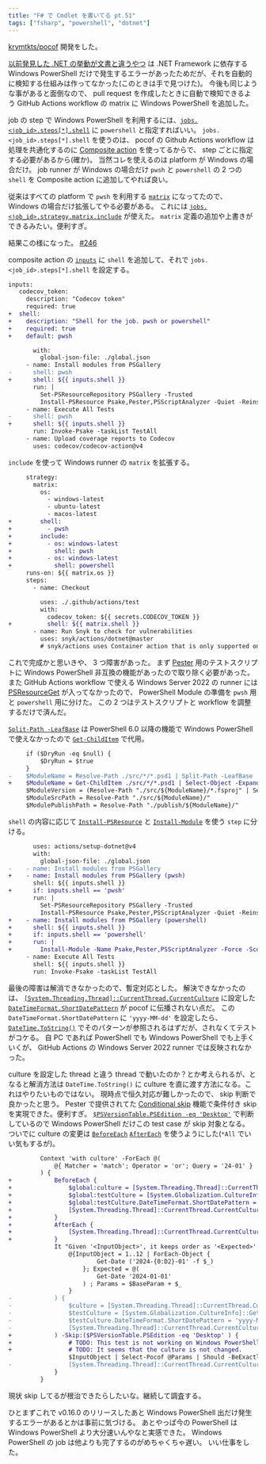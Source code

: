 ```yaml
---
title: "F# で Cmdlet を書いてる pt.51"
tags: ["fsharp", "powershell", "dotnet"]
---
```


[krymtkts/pocof](https://github.com/krymtkts/pocof) 開発をした。

[以前発見した .NET の挙動が文書と違うやつ](/posts/2024-10-06-writing-cmdlet-in-fsharp-pt50.html) は .NET Framework に依存する Windows PowerShell だけで発生するエラーがあったためだが、それを自動的に検知する仕組みは作ってなかった(このときは手で見つけた)。
今後も同じような事があると面倒なので、 pull request を作成したときに自動で検知できるよう GitHub Actions workflow の matrix に Windows PowerShell を追加した。

job の step で Windows PowerShell を利用するには、[`jobs.<job_id>.steps[*].shell`](https://docs.github.com/en/actions/writing-workflows/workflow-syntax-for-github-actions#jobsjob_idstepsshell) に `powershell` と指定すればいい。
`jobs.<job_id>.steps[*].shell` を使うのは、 pocof の Github Actions workflow は処理を共通化するのに [Composite action](https://docs.github.com/en/actions/sharing-automations/creating-actions/creating-a-composite-action) を使ってるからで、 step ごとに指定する必要があるから(確か)。
当然コレを使えるのは platform が Windows の場合だけ。
job runner が Windows の場合だけ `pwsh` と `powershell` の 2 つの `shell` を Composite action に追加してやれば良い。

従来はすべての platform で `pwsh` を利用する [`matrix`](https://docs.github.com/en/actions/writing-workflows/workflow-syntax-for-github-actions#jobsjob_idstrategymatrix) になってたので、 Windows の場合だけ拡張してやる必要がある。
これには [`jobs.<job_id>.strategy.matrix.include`](https://docs.github.com/en/actions/writing-workflows/choosing-what-your-workflow-does/running-variations-of-jobs-in-a-workflow#expanding-or-adding-matrix-configurations) が使えた。
`matrix` 定義の追加や上書きができるみたい。便利すぎ。

結果この様になった。 [#246](https://github.com/krymtkts/pocof/pull/246)

composite action の [`inputs`](https://docs.github.com/en/actions/sharing-automations/creating-actions/metadata-syntax-for-github-actions#inputs) に `shell` を追加して、それで `jobs.<job_id>.steps[*].shell` を設定する。

```diff
inputs:
   codecov_token:
     description: "Codecov token"
     required: true
+  shell:
+    description: "Shell for the job. pwsh or powershell"
+    required: true
+    default: pwsh
```

```diff
       with:
         global-json-file: ./global.json
     - name: Install modules from PSGallery
-      shell: pwsh
+      shell: ${{ inputs.shell }}
       run: |
         Set-PSResourceRepository PSGallery -Trusted
         Install-PSResource Psake,Pester,PSScriptAnalyzer -Quiet -Reinstall -Scope CurrentUser
     - name: Execute All Tests
-      shell: pwsh
+      shell: ${{ inputs.shell }}
       run: Invoke-Psake -taskList TestAll
     - name: Upload coverage reports to Codecov
       uses: codecov/codecov-action@v4
```

`include` を使って Windows runner の `matrix` を拡張する。

```diff
     strategy:
       matrix:
         os:
           - windows-latest
           - ubuntu-latest
           - macos-latest
+        shell:
+          - pwsh
+        include:
+          - os: windows-latest
+            shell: pwsh
+          - os: windows-latest
+            shell: powershell
     runs-on: ${{ matrix.os }}
     steps:
       - name: Checkout
```

```diff
         uses: ./.github/actions/test
         with:
           codecov_token: ${{ secrets.CODECOV_TOKEN }}
+          shell: ${{ matrix.shell }}
       - name: Run Snyk to check for vulnerabilities
         uses: snyk/actions/dotnet@master
         # snyk/actions uses Container action that is only supported on Linux.
```

これで完成かと思いきや、 3 つ障害があった。
まず [Pester](https://github.com/pester/Pester) 用のテストスクリプトに Windows PowerShell 非互換の機能があったので取り除く必要があった。
また GitHub Actions workflow で使える Windows Server 2022 の runner には [PSResourceGet](https://github.com/PowerShell/PSResourceGet) が入ってなかったので、 PowerShell Module の準備を `pwsh` 用と `powershell` 用に分けた。
この 2 つはテストスクリプトと workflow を調整するだけで済んだ。

[`Split-Path -LeafBase`](https://learn.microsoft.com/en-us/powershell/module/microsoft.powershell.management/split-path?view=powershell-7.4#-leafbase) は PowerShell 6.0 以降の機能で Windows PowerShell で使えなかったので [`Get-ChildItem`](https://learn.microsoft.com/en-us/powershell/module/microsoft.powershell.management/get-childitem?view=powershell-7.4) で代用。

```diff
     if ($DryRun -eq $null) {
         $DryRun = $true
     }
-    $ModuleName = Resolve-Path ./src/*/*.psd1 | Split-Path -LeafBase
+    $ModuleName = Get-ChildItem ./src/*/*.psd1 | Select-Object -ExpandProperty BaseName
     $ModuleVersion = (Resolve-Path "./src/${ModuleName}/*.fsproj" | Select-Xml '//Version/text()').Node.Value
     $ModuleSrcPath = Resolve-Path "./src/${ModuleName}/"
     $ModulePublishPath = Resolve-Path "./publish/${ModuleName}/"
```

`shell` の内容に応じて [`Install-PSResource`](https://learn.microsoft.com/en-us/powershell/module/microsoft.powershell.psresourceget/install-psresource?view=powershellget-3.x) と [`Install-Module`](https://learn.microsoft.com/en-us/powershell/module/powershellget/install-module?view=powershellget-2.x) を使う `step` に分ける。

```diff
       uses: actions/setup-dotnet@v4
       with:
         global-json-file: ./global.json
-    - name: Install modules from PSGallery
+    - name: Install modules from PSGallery (pwsh)
       shell: ${{ inputs.shell }}
+      if: inputs.shell == 'pwsh'
       run: |
         Set-PSResourceRepository PSGallery -Trusted
         Install-PSResource Psake,Pester,PSScriptAnalyzer -Quiet -Reinstall -Scope CurrentUser
+    - name: Install modules from PSGallery (powershell)
+      shell: ${{ inputs.shell }}
+      if: inputs.shell == 'powershell'
+      run: |
+        Install-Module -Name Psake,Pester,PSScriptAnalyzer -Force -Scope CurrentUser -Repository PSGallery -SkipPublisherCheck
     - name: Execute All Tests
       shell: ${{ inputs.shell }}
       run: Invoke-Psake -taskList TestAll
```

最後の障害は解消できなかったので、暫定対応とした。
解決できなかったのは、 [`[System.Threading.Thread]::CurrentThread.CurrentCulture`](https://learn.microsoft.com/ja-jp/dotnet/api/system.threading.thread.currentculture?view=net-8.0) に設定した [`DateTimeFormat.ShortDatePattern`](https://learn.microsoft.com/en-us/dotnet/api/system.globalization.datetimeformatinfo.shortdatepattern?view=net-8.0) が pocof に伝播されない点だ。
この `DateTimeFormat.ShortDatePattern` に `'yyyy-MM-dd'` を設定したら、 [`DateTime.ToString()`](https://learn.microsoft.com/en-us/dotnet/api/system.datetime.tostring?view=net-8.0) でそのパターンが参照されるはずだが、されなくてテストがコケる。
自 PC であれば PowerShell でも Windows PowerShell でも上手くいくが、 GitHub Actions の Windows Server 2022 runner では反映されなかった。

culture を設定した thread と違う thread で動いたのか？とか考えられるが、となると解消方法は `DateTime.ToString()` に culture を直に渡す方法になる。これはやりたいものではない。
現時点で恒久対応が難しかったので、 skip 判断で良かったと思う。
Pester で提供されてた [Conditional skip](https://pester.dev/docs/usage/skip#conditional-skip) 機能で条件付き skip を実現できた。便利すぎ。
[`$PSVersionTable.PSEdition -eq 'Desktop'`](https://learn.microsoft.com/en-us/powershell/module/microsoft.powershell.core/about/about_powershell_editions?view=powershell-7.4#long-description) で判断しているので Windows PowerShell だけこの test case が skip 対象となる。
ついでに culture の変更は [`BeforeEach`](https://pester.dev/docs/commands/BeforeEach) [`AfterEach`](https://pester.dev/docs/commands/AfterEach) を使うようにした(`*All` でいい気もするが)。

```diff
         Context 'with culture' -ForEach @(
             @{ Matcher = 'match'; Operator = 'or'; Query = '24-01' }
         ) {
+            BeforeEach {
+                $global:culture = [System.Threading.Thread]::CurrentThread.CurrentCulture
+                $global:testCulture = [System.Globalization.CultureInfo]::GetCultureInfo('en-US').Clone()
+                $global:testCulture.DateTimeFormat.ShortDatePattern = 'yyyy-MM-dd'
+                [System.Threading.Thread]::CurrentThread.CurrentCulture = $global:testCulture
+            }
+            AfterEach {
+                [System.Threading.Thread]::CurrentThread.CurrentCulture = $global:culture
+            }
             It "Given '<InputObject>', it keeps order as '<Expected>'." -TestCases @(
                 @{InputObject = 1..12 | ForEach-Object {
                         Get-Date ('2024-{0:D2}-01' -f $_)
                     }; Expected = @(
                         Get-Date '2024-01-01'
                     ) ; Params = $BaseParam + $_
                 }
-            ) {
-                $culture = [System.Threading.Thread]::CurrentThread.CurrentCulture
-                $testCulture = [System.Globalization.CultureInfo]::GetCultureInfo('en-US').Clone()
-                $testCulture.DateTimeFormat.ShortDatePattern = 'yyyy-MM-dd'
-                [System.Threading.Thread]::CurrentThread.CurrentCulture = $testCulture
+            ) -Skip:($PSVersionTable.PSEdition -eq 'Desktop' ) {
+                # TODO: This test is not working on Windows PowerShell on GitHub Actions. It works well locally.
+                # TODO: It seems that the culture is not changed.
                 $InputObject | Select-Pocof @Params | Should -BeExactly -ExpectedValue $Expected
-                [System.Threading.Thread]::CurrentThread.CurrentCulture = $culture
             }
         }

```

現状 skip してるが根治できたらしたいな。継続して調査する。

ひとまずこれで v0.16.0 のリリースしたあと Windows PowerShell 出だけ発生するエラーがあるとかは事前に気づける。
あとやっぱ今の PowerShell は Windows PowerShell より大分速いんやなと実感できた。 Windows PowerShell の job は他よりも完了するのがめちゃくちゃ遅い。
いい仕事をした。

